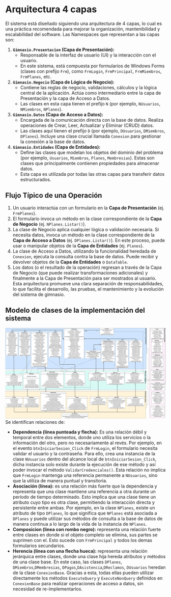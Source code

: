 ﻿# Arquitectura 4 capas

El sistema está diseñado siguiendo una arquitectura de 4 capas, lo cual es una práctica recomendada para mejorar la organización, mantenibilidad y escalabilidad del software. Las Namespaces que representan a las capas son:

1. **`Gimnasio.Presentacion` (Capa de Presentación):**
    - Responsable de la interfaz de usuario (UI) y la interacción con el usuario.
    - En este sistema, está compuesta por formularios de Windows Forms (clases con prefijo `Frm`), como `FrmLogin`, `FrmPrincipal`, `FrmMiembros`, `FrmPlanes`, etc.
2. **`Gimnasio.Negocio` (Capa de Lógica de Negocio):**
    - Contiene las reglas de negocio, validaciones, cálculos y la lógica central de la aplicación. Actúa como intermediario entre la capa de Presentación y la capa de Acceso a Datos.
    - Las clases en esta capa tienen el prefijo `N` (por ejemplo, `NUsuarios`, `NMiembros`, `NPlanes`).
3. **`Gimnasio.Datos` (Capa de Acceso a Datos):**
    - Encargada de la comunicación directa con la base de datos. Realiza operaciones de Crear, Leer, Actualizar y Eliminar (CRUD) datos.
    - Las clases aquí tienen el prefijo `D` (por ejemplo, `DUsuarios`, `DMiembros`, `DPlanes`). Incluye una clase crucial llamada `Conexion` para gestionar la conexión a la base de datos.
4. **`Gimnasio.Entidades` (Capa de Entidades):**
    - Define las clases que modelan los objetos del dominio del problema (por ejemplo, `Usuarios`, `Miembros`, `Planes`, `Membresias`). Estas son clases que principalmente contienen propiedades para almacenar datos.
    - Esta capa es utilizada por todas las otras capas para transferir datos estructurados.

## Flujo Típico de una Operación

1. Un usuario interactúa con un formulario en la **Capa de Presentación** (ej. `FrmPlanes`).
2. El formulario invoca un método en la clase correspondiente de la **Capa de Negocio** (ej. `NPlanes.Listar()`).
3. La clase de Negocio aplica cualquier lógica o validación necesaria. Si necesita datos, invoca un método en la clase correspondiente de la **Capa de Acceso a Datos** (ej. `DPlanes.Listar()`). En este proceso, puede usar o manipular objetos de la **Capa de Entidades** (ej. `Planes`).
4. La clase de Acceso a Datos, utilizando la funcionalidad heredada de `Conexion`, ejecuta la consulta contra la base de datos. Puede recibir y devolver objetos de la **Capa de Entidades** o `DataTable`.
5. Los datos (o el resultado de la operación) regresan a través de la Capa de Negocio (que puede realizar transformaciones adicionales) y finalmente a la Capa de Presentación para ser mostrados al usuario.
Esta arquitectura promueve una clara separación de responsabilidades, lo que facilita el desarrollo, las pruebas, el mantenimiento y la evolución del sistema de gimnasio.
## Modelo de clases de la implementación del sistema
![Diagrama de Clase](images/ClaseUML.svg)
Se identifican relaciones de:
- **Dependencia (línea punteada y flecha):** Es una relación débil y temporal entre dos elementos, donde uno utiliza los servicios o la información del otro, pero no necesariamente al revés. Por ejemplo, en el evento `btnIniciarSesion_Click` de `FrmLogin`, el formulario necesita validar el usuario y la contraseña. Para ello, crea una instancia de la clase `NUsuarios` dentro del alcance local de `btnIniciarSesion_Click`, dicha instancia solo existe durante la ejecución de ese método y así poder invocar el método `ValidarCredenciales()`. Esta relación no implica que `FrmLogin` mantenga una referencia permanente a `NUsuarios`, sino que la utiliza de manera puntual y transitoria.
- **Asociación (línea):** es una relación más fuerte que la dependencia y representa que una clase mantiene una referencia a otra durante un período de tiempo determinado. Esto implica que una clase tiene un atributo cuyo tipo es otra clase, permitiendo la interacción directa y persistente entre ambas. Por ejemplo, en la clase `NPlanes`, existe un atributo de tipo `DPlanes`, lo que significa que `NPlanes` está asociada a `DPlanes` y puede utilizar sus métodos de consulta a la base de datos de manera continua a lo largo de la vida de la instancia de `NPlanes`.
- **Composicion (linea con rombo negro):** representa una relación fuerte entre clases en donde si el objeto completo se elimina, sus partes se suprimen con el. Esto sucede con `FrmPrincipal` y todos los demas formularios secundarios.
- **Herencia (línea con una flecha hueca):** representa una relación jerárquica entre clases, donde una clase hija  hereda atributos y métodos de una clase base. En este caso, las clases `DPlanes`, `DMiembros`,`DMembresias`, `DPagos`,`DAsistencia`,`DReclamos`, `DUsuarios` heredan de la clase `ConexionBase`. Gracias a esta, todas ellas pueden utilizar directamente los métodos `ExecuteQuery` y  `ExecuteNonQuery` definidos en `ConexionBase` para realizar operaciones de acceso a datos, sin necesidad de re-implementarlos. 
